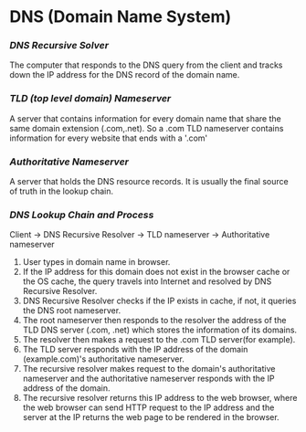 # DNS (Domain Name System)
### *DNS Recursive Solver*
The computer that responds to the DNS query from the client and tracks down the IP address for the DNS record of the domain name.
### *TLD (top level domain) Nameserver*
A server that contains information for every domain name that share the same domain extension (.com,.net). So a .com TLD nameserver contains information for every website that ends with a '.com'
### *Authoritative Nameserver*
A server that holds the DNS resource records. It is usually the final source of truth in the lookup chain.
### *DNS Lookup Chain and Process*
Client -> DNS Recursive Resolver -> TLD nameserver -> Authoritative nameserver
1) User types in domain name in browser.
2) If the IP address for this domain does not exist in the browser cache or the OS cache, the query travels into Internet and resolved by DNS Recursive Resolver.
3) DNS Recursive Resolver checks if the IP exists in cache, if not, it queries the DNS root nameserver.
4) The root nameserver then responds to the resolver the address of the TLD DNS server (.com, .net) which stores the information of its domains.
5) The resolver then makes a request to the .com TLD server(for example).
6) The TLD server responds with the IP address of the domain (example.com)'s authoritative nameserver.
7) The recursive resolver makes request to the domain's authoritative nameserver and the authoritative nameserver responds with the IP address of the domain.
8) The recursive resolver returns this IP address to the web browser, where the web browser can send HTTP request to the IP address and the server at the IP returns the web page to be rendered in the browser.